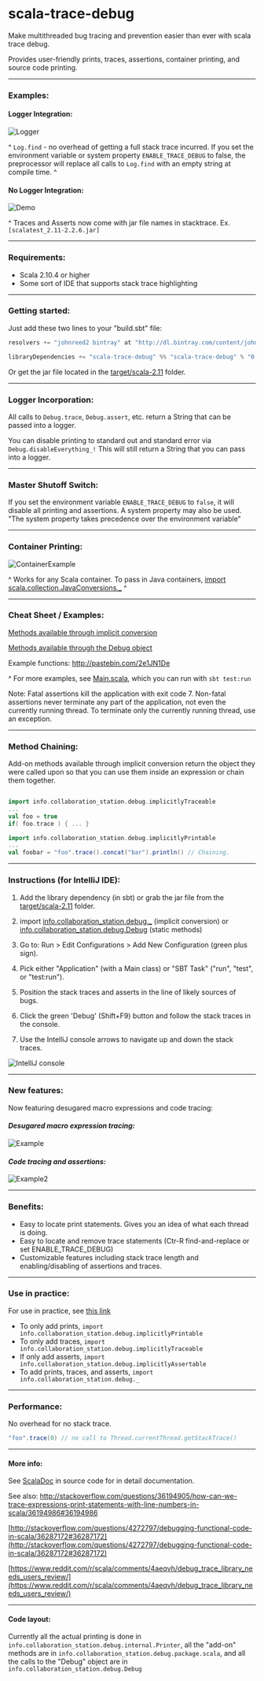 # scala-trace-debug
Make multithreaded bug tracing and prevention easier than ever with scala trace debug. 

Provides user-friendly prints, traces, assertions, container printing, and source code printing.

____________________________________________________________________________________________________________________

### Examples:

#### Logger Integration:

![Logger](http://i.imgur.com/JFmswtD.png)

^ `Log.find` - no overhead of getting a full stack trace incurred. If you set the environment variable or system property `ENABLE_TRACE_DEBUG` to false, the preprocessor will replace all calls to `Log.find` with an empty string at compile time. ^

#### No Logger Integration:

![Demo](http://s9.postimg.org/ssuso8f4f/Example_Screenshot_Highlight.png)

^ Traces and Asserts now come with jar file names in stacktrace. Ex. `[scalatest_2.11-2.2.6.jar]`
____________________________________________________________________________________________________________________

### Requirements:

- Scala 2.10.4 or higher
- Some sort of IDE that supports stack trace highlighting

____________________________________________________________________________________________________________________

### Getting started:

Just add these two lines to your "build.sbt" file:

```scala
resolvers += "johnreed2 bintray" at "http://dl.bintray.com/content/johnreed2/maven"

libraryDependencies += "scala-trace-debug" %% "scala-trace-debug" % "0.2.3"
```

Or get the jar file located in the [target/scala-2.11](target/scala-2.11) folder. 

____________________________________________________________________________________________________________________

### Logger Incorporation:

All calls to `Debug.trace`, `Debug.assert`, etc. return a String that can be passed into a logger. 

You can disable printing to standard out and standard error via `Debug.disableEverything_!` This will still return a String that you can pass into a logger. 

____________________________________________________________________________________________________________________

### Master Shutoff Switch:

If you set the environment variable `ENABLE_TRACE_DEBUG` to `false`, it will disable all printing and assertions.
A system property may also be used. "The system property takes precedence over the environment variable"
____________________________________________________________________________________________________________________

### Container Printing:

![ContainerExample](http://i.imgur.com/Ad5CaiI.png)

^ Works for any Scala container. To pass in Java containers, [import scala.collection.JavaConversions._](http://stackoverflow.com/questions/9638492/conversion-of-scala-map-containing-boolean-to-java-map-containing-java-lang-bool) ^

____________________________________________________________________________________________________________________

### Cheat Sheet / Examples:

[Methods available through implicit conversion](http://ec2-52-87-157-20.compute-1.amazonaws.com/#info.collaboration_station.debug.package$$ImplicitTrace)

[Methods available through the Debug object](http://ec2-52-87-157-20.compute-1.amazonaws.com/#info.collaboration_station.debug.Debug$)

Example functions: http://pastebin.com/2e1JN1De

^ For more examples, see [Main.scala](src/test/scala/main/Main.scala), which you can run with `sbt test:run`

Note: Fatal assertions kill the application with exit code 7. Non-fatal assertions never terminate any part of the application, not even the currently running thread. To terminate only the currently running thread, use an exception.

____________________________________________________________________________________________________________________

### Method Chaining:

Add-on methods available through implicit conversion return the object they were called upon so that you can use them inside an expression or chain them together.

```scala

import info.collaboration_station.debug.implicitlyTraceable
...
val foo = true
if( foo.trace ) { ... }

import info.collaboration_station.debug.implicitlyPrintable
...
val foobar = "foo".trace().concat("bar").println() // Chaining.

```

____________________________________________________________________________________________________________________


### Instructions (for IntelliJ IDE):

1. Add the library dependency (in sbt) or grab the jar file from the [target/scala-2.11](target/scala-2.11) folder.

2. import [info.collaboration_station.debug._](src/main/scala/info/collaboration_station/debug/package.scala) (implicit conversion) or [info.collaboration_station.debug.Debug](src/main/scala/info/collaboration_station/debug/Debug.scala) (static methods)

3. Go to: Run > Edit Configurations > Add New Configuration (green plus sign).

4. Pick either "Application" (with a Main class) or "SBT Task" ("run", "test", or "test:run").

5. Position the stack traces and asserts in the line of likely sources of bugs.

6. Click the green 'Debug' (Shift+F9) button and follow the stack traces in the console. 
 
7. Use the IntelliJ console arrows to navigate up and down the stack traces.

![IntelliJ console](http://s29.postimg.org/ud0knou1j/debug_Screenshot_Crop.png)

____________________________________________________________________________________________________________________

### New features:

Now featuring desugared macro expressions and code tracing:

#### _Desugared macro expression tracing:_

![Example](http://i.imgur.com/D1jLiaa.png)

#### _Code tracing and assertions:_

![Example2](http://i.imgur.com/pdey7Jk.png)

____________________________________________________________________________________________________________________

### Benefits:

- Easy to locate print statements. Gives you an idea of what each thread is doing.
- Easy to locate and remove trace statements (Ctr-R find-and-replace or set ENABLE_TRACE_DEBUG)
- Customizable features including stack trace length and enabling/disabling of assertions and traces.

____________________________________________________________________________________________________________________

### Use in practice:

For use in practice, see [this link](USE_WITH_IDE.md)

- To only add prints, `import info.collaboration_station.debug.implicitlyPrintable`
- To only add traces, `import info.collaboration_station.debug.implicitlyTraceable`
- If only add asserts, `import info.collaboration_station.debug.implicitlyAssertable`
- To add prints, traces, and asserts, `import info.collaboration_station.debug._`

____________________________________________________________________________________________________________________

### Performance:

No overhead for no stack trace.

```scala
"foo".trace(0) // no call to Thread.currentThread.getStackTrace()
```
____________________________________________________________________________________________________________________

#### More info:

See [ScalaDoc](http://ec2-52-87-157-20.compute-1.amazonaws.com/) in source code for in detail documentation.

See also: http://stackoverflow.com/questions/36194905/how-can-we-trace-expressions-print-statements-with-line-numbers-in-scala/36194986#36194986

[http://stackoverflow.com/questions/4272797/debugging-functional-code-in-scala/36287172#36287172](http://stackoverflow.com/questions/4272797/debugging-functional-code-in-scala/36287172#36287172)

[https://www.reddit.com/r/scala/comments/4aeqvh/debug_trace_library_needs_users_review/](https://www.reddit.com/r/scala/comments/4aeqvh/debug_trace_library_needs_users_review/)

____________________________________________________________________________________________________________________

#### Code layout:

Currently all the actual printing is done in `info.collaboration_station.debug.internal.Printer`, all the "add-on" methods are in `info.collaboration_station.debug.package.scala`, and all the calls to the "Debug" object are in `info.collaboration_station.debug.Debug`
